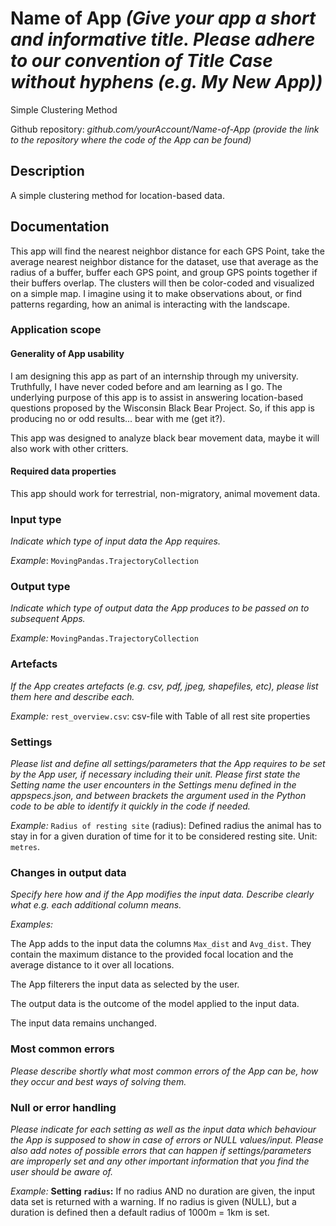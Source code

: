 # Name of App *(Give your app a short and informative title. Please adhere to our convention of Title Case without hyphens (e.g. My New App))*

Simple Clustering Method

Github repository: *github.com/yourAccount/Name-of-App* *(provide the link to the repository where the code of the App can be found)*

## Description
A simple clustering method for location-based data.

## Documentation
This app will find the nearest neighbor distance for each GPS Point, take the average nearest neighbor distance for the dataset, use that average as the radius of a buffer, buffer each GPS point, and group GPS points together if their buffers overlap. The clusters will then be color-coded and visualized on a simple map. I imagine using it to make observations about, or find patterns regarding, how an animal is interacting with the landscape.  

### Application scope
#### Generality of App usability
I am designing this app as part of an internship through my university. Truthfully, I have never coded before and am learning as I go. The underlying purpose of this app is to assist in answering location-based questions proposed by the Wisconsin Black Bear Project. So, if this app is producing no or odd results... bear with me (get it?). 

This app was designed to analyze black bear movement data, maybe it will also work with other critters.  

#### Required data properties
This app should work for terrestrial, non-migratory, animal movement data. 

### Input type
*Indicate which type of input data the App requires.*

*Example*: `MovingPandas.TrajectoryCollection`

### Output type
*Indicate which type of output data the App produces to be passed on to subsequent Apps.*

*Example:* `MovingPandas.TrajectoryCollection`

### Artefacts
*If the App creates artefacts (e.g. csv, pdf, jpeg, shapefiles, etc), please list them here and describe each.*

*Example:* `rest_overview.csv`: csv-file with Table of all rest site properties

### Settings 
*Please list and define all settings/parameters that the App requires to be set by the App user, if necessary including their unit. Please first state the Setting name the user encounters in the Settings menu defined in the appspecs.json, and between brackets the argument used in the Python code to be able to identify it quickly in the code if needed.*

*Example:* `Radius of resting site` (radius): Defined radius the animal has to stay in for a given duration of time for it to be considered resting site. Unit: `metres`.

### Changes in output data
*Specify here how and if the App modifies the input data. Describe clearly what e.g. each additional column means.*

*Examples:*

The App adds to the input data the columns `Max_dist` and `Avg_dist`. They contain the maximum distance to the provided focal location and the average distance to it over all locations. 

The App filterers the input data as selected by the user. 

The output data is the outcome of the model applied to the input data. 

The input data remains unchanged.

### Most common errors
*Please describe shortly what most common errors of the App can be, how they occur and best ways of solving them.*

### Null or error handling
*Please indicate for each setting as well as the input data which behaviour the App is supposed to show in case of errors or NULL values/input. Please also add notes of possible errors that can happen if settings/parameters are improperly set and any other important information that you find the user should be aware of.*

*Example:* **Setting `radius`:** If no radius AND no duration are given, the input data set is returned with a warning. If no radius is given (NULL), but a duration is defined then a default radius of 1000m = 1km is set. 
